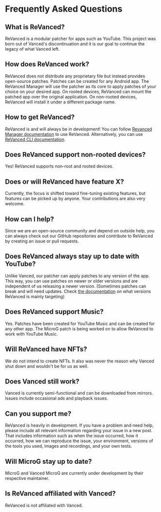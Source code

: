 # **Frequently Asked Questions**

## **What is ReVanced?**

ReVanced is a modular patcher for apps such as YouTube. This project was born out of Vanced's discontinuation and it is our goal to continue the legacy of what Vanced left.

## **How does ReVanced work?**

ReVanced does not distribute any proprietary file but instead provides open-source patches. Patches can be created for any Android app. The ReVanced Manager will use the patcher as its core to apply patches of your choice on your desired app. On rooted devices, ReVanced can mount the patched app over the original application. On non-rooted devices, ReVanced will install it under a different package name.

## **How to get ReVanced?**

ReVanced is and will always be in development! You can follow [Revanced Manager documentation](https://github.com/revanced/revanced-manager/tree/main/docs) to use ReVanced. Alternatively, you can use [ReVanced CLI documentation](https://github.com/revanced/revanced-cli/tree/main/docs).

## **Does ReVanced support non-rooted devices?**

Yes! ReVanced supports non-root and rooted devices.

## **Does or will ReVanced have feature X?**

Currently, the focus is shifted toward fine-tuning existing features, but features can be picked up by anyone. Your contributions are also very welcome.

## **How can I help?**

Since we are an open-source community and depend on outside help, you can always check out our GitHub repositories and contribute to ReVanced by creating an issue or pull requests.

## **Does ReVanced always stay up to date with YouTube?**

Unlike Vanced, our patcher can apply patches to any version of the app. This way, you can use patches on newer or older versions and are independent of us
releasing a newer version. (Sometimes patches can break and will need updates. Check [the documentation](https://www.reddit.com/r/revancedapp/wiki/documentation/) on what versions ReVanced is mainly targeting)

## **Does ReVanced support Music?**

Yes. Patches have been created for YouTube Music and can be created for any other app. The MicroG patch is being worked on to allow ReVanced to work with YouTube Music.

## **Will ReVanced have NFTs?**

We do not intend to create NFTs. It also was never the reason why Vanced shut down and wouldn't be for us as well.

## **Does Vanced still work?**

Vanced is currently semi-functional and can be downloaded from mirrors. Issues include occasional ads and playback issues.

## **Can you support me?**

ReVanced is heavily in development. If you have a problem and need help, please include all relevant information regarding your issue in a new post. That includes information such as when the issue occurred, how it occurred, how we can reproduce the issue, your environment, versions of the tools you used, images and recordings, and your own tests.

## **Will MicroG stay up to date?**

MicroG and Vanced MicroG are currently under development by their respective maintainer.

## **Is ReVanced affiliated with Vanced?**

ReVanced is not affiliated with Vanced.
